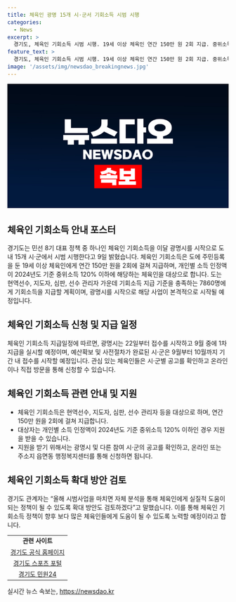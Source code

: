 ```yaml
---
title: 체육인 광명 15개 시·군서 기회소득 시범 시행
categories:
  - News
excerpt: >
  경기도, 체육인 기회소득 시범 시행. 19세 이상 체육인 연간 150만 원 2회 지급. 중위소득 120% 이하 체육인 7800명 대상. 광명시 22일부터 1차 지급, 다른 시·군은 9월~10월 접수. 시·군 추가 참여 가능. 온라인/방문 신청 가능. 정책 확대 방안 검토. 체육활동 지속 도움 - 경기도 관계자. (150자)
feature_text: >
  경기도, 체육인 기회소득 시범 시행. 19세 이상 체육인 연간 150만 원 2회 지급. 중위소득 120% 이하 체육인 7800명 대상. 광명시 22일부터 1차 지급, 다른 시·군은 9월~10월 접수. 시·군 추가 참여 가능. 온라인/방문 신청 가능. 정책 확대 방안 검토. 체육활동 지속 도움 - 경기도 관계자. (150자)
image: '/assets/img/newsdao_breakingnews.jpg'
---
```


<p><img src="/assets/img/newsdao_breakingnews.jpg" alt="cryptoinkorea 속보" /></p>

<h2 data-ke-size="size26">체육인 기회소득 안내 포스터</h2>

<p data-ke-size="size16">경기도는 민선 8기 대표 정책 중 하나인 체육인 기회소득을 이달 광명시를 시작으로 도내 15개 시·군에서 시범 시행한다고 9일 밝혔습니다. 체육인 기회소득은 도에 주민등록을 둔 19세 이상 체육인에게 연간 150만 원을 2회에 걸쳐 지급하며, 개인별 소득 인정액이 2024년도 기준 중위소득 120% 이하에 해당하는 체육인을 대상으로 합니다. 도는 현역선수, 지도자, 심판, 선수 관리자 가운데 기회소득 지급 기준을 충족하는 7860명에게 기회소득을 지급할 계획이며, 광명시를 시작으로 해당 사업이 본격적으로 시작될 예정입니다.</p>

<h2 data-ke-size="size26">체육인 기회소득 신청 및 지급 일정</h2>

<p data-ke-size="size16">체육인 기회소득 지급일정에 따르면, 광명시는 22일부터 접수를 시작하고 9월 중에 1차 지급을 실시할 예정이며, 예산확보 및 사전절차가 완료된 시·군은 9월부터 10월까지 기간 내 접수를 시작할 예정입니다. 관심 있는 체육인들은 시·군별 공고를 확인하고 온라인이나 직접 방문을 통해 신청할 수 있습니다.</p>

<h2 data-ke-size="size26">체육인 기회소득 관련 안내 및 지원</h2>

<ul>
    <li>체육인 기회소득은 현역선수, 지도자, 심판, 선수 관리자 등을 대상으로 하며, 연간 150만 원을 2회에 걸쳐 지급합니다.</li>
    <li>대상자는 개인별 소득 인정액이 2024년도 기준 중위소득 120% 이하인 경우 지원을 받을 수 있습니다.</li>
    <li>지원을 받기 위해서는 광명시 및 다른 참여 시·군의 공고를 확인하고, 온라인 또는 주소지 읍면동 행정복지센터를 통해 신청하면 됩니다.</li>
</ul>

<h2 data-ke-size="size26">체육인 기회소득 확대 방안 검토</h2>

<p data-ke-size="size16">경기도 관계자는 “올해 시범사업을 마치면 자체 분석을 통해 체육인에게 실질적 도움이 되는 정책이 될 수 있도록 확대 방안도 검토하겠다”고 말했습니다. 이를 통해 체육인 기회소득 정책이 향후 보다 많은 체육인들에게 도움이 될 수 있도록 노력할 예정이라고 합니다.</p>

<table>
    <tr>
        <td style="text-align: center; height: 17px;"><b>관련 사이트</b></td>
    </tr>
    <tr>
        <td style="text-align: center; height: 17px;"><a href="https://www.gyeonggi.go.kr">경기도 공식 홈페이지</a></td>
    </tr>
    <tr>
        <td style="text-align: center; height: 17px;"><a href="https://www.gyeonggi.go.kr/sports/main.do">경기도 스포츠 포털</a></td>
    </tr>
    <tr>
        <td style="text-align: center; height: 17px;"><a href="https://www.gg.go.kr/korean.html">경기도 민원24</a></td>
    </tr>
</table>
실시간 뉴스 속보는, <a href="https://newsdao.kr" rel="dofollow">https://newsdao.kr</a>


